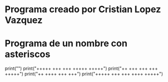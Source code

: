 # Programa creado por Cristian Lopez Vazquez
# Programa de un nombre con asteriscos
print("")
print("+++++  +++ +++  +++++ +++++")
print("++     +++ +++   +++  +++++")
print("++     ++++      +++    +++")
print("+++++  +++ +++  ++++  +++++")